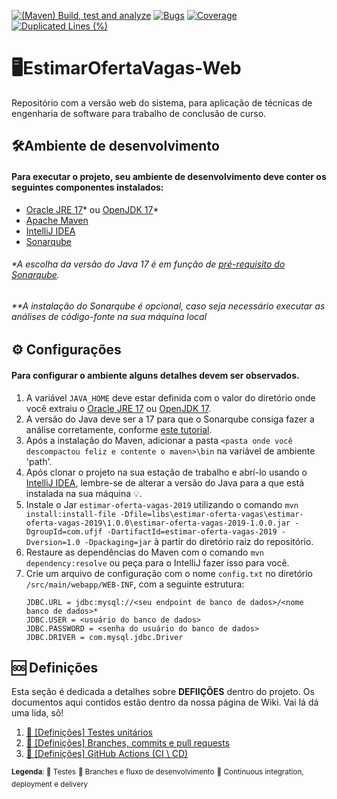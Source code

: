 [![(Maven) Build, test and analyze](https://github.com/Jcrt/dcc127-estimar-oferta-vagas/actions/workflows/maven.yml/badge.svg)](https://github.com/Jcrt/dcc127-estimar-oferta-vagas/actions/workflows/maven.yml) 
[![Bugs](https://sonarcloud.io/api/project_badges/measure?project=Jcrt_dcc127-estimar-oferta-vagas&metric=bugs)](https://sonarcloud.io/summary/new_code?id=Jcrt_dcc127-estimar-oferta-vagas)
[![Coverage](https://sonarcloud.io/api/project_badges/measure?project=Jcrt_dcc127-estimar-oferta-vagas&metric=coverage)](https://sonarcloud.io/summary/new_code?id=Jcrt_dcc127-estimar-oferta-vagas)
[![Duplicated Lines (%)](https://sonarcloud.io/api/project_badges/measure?project=Jcrt_dcc127-estimar-oferta-vagas&metric=duplicated_lines_density)](https://sonarcloud.io/summary/new_code?id=Jcrt_dcc127-estimar-oferta-vagas)



# 🖥️EstimarOfertaVagas-Web
Repositório com a versão web do sistema, para aplicação de técnicas de engenharia de software para trabalho de conclusão de curso.

## 🛠️Ambiente de desenvolvimento 
#### Para executar o projeto, seu ambiente de desenvolvimento deve conter os seguintes componentes instalados: 
- [Oracle JRE 17](https://www.oracle.com/java/technologies/javase/jdk17-archive-downloads.html)* ou [OpenJDK 17](https://openjdk.org/projects/jdk/17/)*
- [Apache Maven](https://maven.apache.org/install.html)
- [IntelliJ IDEA](https://www.jetbrains.com/idea/download/)
- [Sonarqube](https://docs.sonarqube.org/latest/)

###### *A escolha da versão do Java 17 é em função de [pré-requisito do Sonarqube](https://docs.sonarqube.org/latest/requirements/prerequisites-and-overview/).
###### **A instalação do Sonarqube é opcional, caso seja necessário executar as análises de código-fonte na sua máquina local

## ⚙️ Configurações 
#### Para configurar o ambiente alguns detalhes devem ser observados.
1. A variável `JAVA_HOME` deve estar definida com o valor do diretório onde você extraiu o [Oracle JRE 17](https://www.oracle.com/java/technologies/javase/jdk17-archive-downloads.html) ou [OpenJDK 17](https://openjdk.org/projects/jdk/17/).
2. A versão do Java deve ser a 17 para que o Sonarqube consiga fazer a análise corretamente, conforme [este tutorial](https://docs.sonarqube.org/latest/requirements/prerequisites-and-overview/).
3. Após a instalação do Maven, adicionar a pasta `<pasta onde você descompactou feliz e contente o maven>\bin` na variável de ambiente 'path'.
4. Após clonar o projeto na sua estação de trabalho e abrí-lo usando o [IntelliJ IDEA](https://www.jetbrains.com/idea/download/), lembre-se de alterar a versão do Java para a que está instalada na sua máquina 💡.
5. Instale o Jar `estimar-oferta-vagas-2019` utilizando o comando `mvn install:install-file -Dfile=libs\estimar-oferta-vagas\estimar-oferta-vagas-2019\1.0.0\estimar-oferta-vagas-2019-1.0.0.jar -DgroupId=com.ufjf -DartifactId=estimar-oferta-vagas-2019 -Dversion=1.0 -Dpackaging=jar` à partir do diretório raiz do repositório.
6. Restaure as dependências do Maven com o comando  `mvn dependency:resolve` ou peça para o IntelliJ fazer isso para você.
7. Crie um arquivo de configuração com o nome `config.txt` no diretório `/src/main/webapp/WEB-INF`, com a seguinte estrutura:
	```
	JDBC.URL = jdbc:mysql://<seu endpoint de banco de dados>/<nome banco de dados>*
	JDBC.USER = <usuário do banco de dados>
	JDBC.PASSWORD = <senha do usuário do banco de dados>
	JDBC.DRIVER = com.mysql.jdbc.Driver
	```
## 🆘 Definições
Esta seção é dedicada a detalhes sobre **DEFIIÇÕES** dentro do projeto.
Os documentos aqui contidos estão dentro da nossa página de Wiki. 
Vai lá dá uma lida, sô!

1. [🧪 [Definições] Testes unitários](https://github.com/Jcrt/dcc127-estimar-oferta-vagas/wiki/%F0%9F%A7%AA-%5BDefini%C3%A7%C3%B5es%5D-Testes-unit%C3%A1rios)
2. [👣 [Definições] Branches, commits e pull requests](https://github.com/Jcrt/dcc127-estimar-oferta-vagas/wiki/%F0%9F%91%A3-%5BDefini%C3%A7%C3%B5es%5D-Branches,-commits-e-pull-requests)
3. [🤖 [Definições] GitHub Actions (CI \ CD)](https://github.com/Jcrt/dcc127-estimar-oferta-vagas/wiki/%F0%9F%A4%96-%5BDefini%C3%A7%C3%B5es%5D-GitHub-Actions-(CI-%5C-CD))


<sup> **Legenda**: </sup>
<sup>🧪 Testes</sup>
<sup>👣 Branches e fluxo de desenvolvimento</sup>
<sup>🤖 Continuous integration, deployment e delivery</sup>
